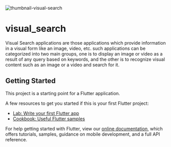 ![thumbnail-visual-search](https://user-images.githubusercontent.com/84274595/126509898-1f276821-30ad-456a-8cf4-cc26a4dcc6a3.png)

# visual_search

Visual Search applications are those applications which provide information in a visual form like an image, video, etc. such applications can be categorized into two main groups, one is to display an image or video as a result of any query based on keywords, and the other is to recognize visual content such as an image or a video and search for it.

## Getting Started

This project is a starting point for a Flutter application.

A few resources to get you started if this is your first Flutter project:

- [Lab: Write your first Flutter app](https://flutter.dev/docs/get-started/codelab)
- [Cookbook: Useful Flutter samples](https://flutter.dev/docs/cookbook)

For help getting started with Flutter, view our
[online documentation](https://flutter.dev/docs), which offers tutorials,
samples, guidance on mobile development, and a full API reference.
